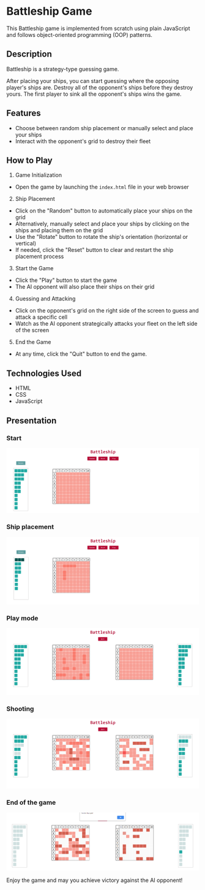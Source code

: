 # Battleship Game 

This Battleship game is implemented from scratch using plain JavaScript and follows object-oriented programming (OOP) patterns.

## Description

Battleship is a strategy-type guessing game. 

After placing your ships, you can start guessing where the opposing player's ships are.
Destroy all of the opponent's ships before they destroy yours.
The first player to sink all the opponent's ships wins the game.

## Features

- Choose between random ship placement or manually select and place your ships
- Interact with the opponent's grid to destroy their fleet

## How to Play

1. Game Initialization

- Open the game by launching the `index.html` file in your web browser
  
2. Ship Placement

- Click on the "Random" button to automatically place your ships on the grid
- Alternatively, manually select and place your ships by clicking on the ships and placing them on the grid
- Use the "Rotate" button to rotate the ship's orientation (horizontal or vertical)
- If needed, click the "Reset" button to clear and restart the ship placement process

3. Start the Game

- Click the "Play" button to start the game
- The AI opponent will also place their ships on their grid

4. Guessing and Attacking

- Click on the opponent's grid on the right side of the screen to guess and attack a specific cell
- Watch as the AI opponent strategically attacks your fleet on the left side of the screen

5. End the Game

- At any time, click the "Quit" button to end the game.

## Technologies Used
- HTML
- CSS
- JavaScript

## Presentation​

### Start

<img src="pictures/battleship1.PNG"
     alt="Start"/>

### Ship placement

<img src="pictures/battleship3.PNG"
     alt="Ship placement"/>

### Play mode

<img src="pictures/battleship2.PNG"
     alt="Play mode"/>

### Shooting

<img src="pictures/battleship4.PNG"
     alt="Shooting"/>

### End of the game

<img src="pictures/lost.PNG"
     alt="End game"/>

Enjoy the game and may you achieve victory against the AI opponent!
 
